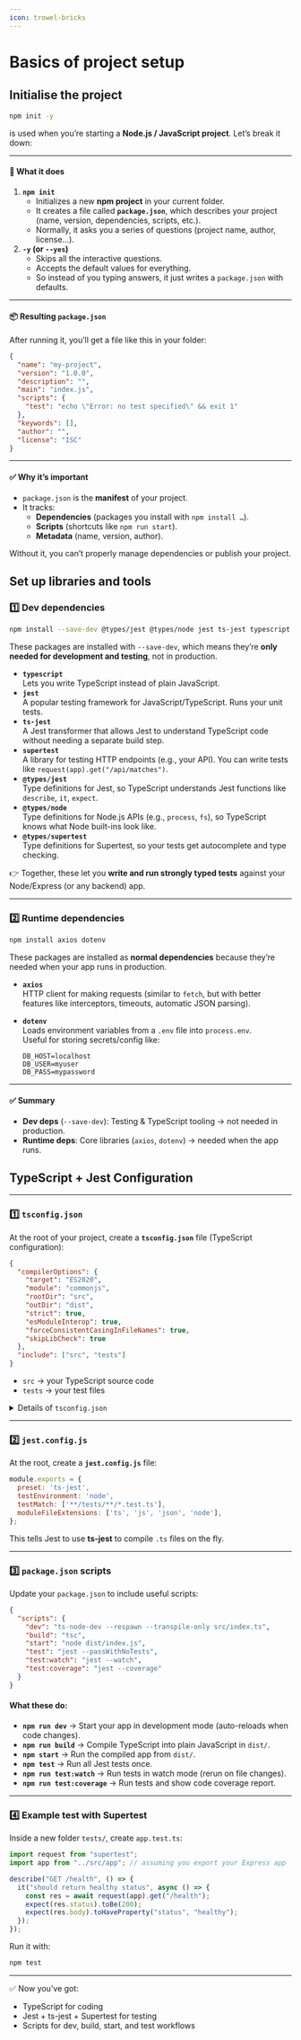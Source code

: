 ```yaml
---
icon: trowel-bricks
---
```


# Basics of project setup

## Initialise the project

```bash
npm init -y
```

is used when you’re starting a **Node.js / JavaScript project**. Let’s break it down:

***

#### 🔎 What it does

1. **`npm init`**
   * Initializes a new **npm project** in your current folder.
   * It creates a file called **`package.json`**, which describes your project (name, version, dependencies, scripts, etc.).
   * Normally, it asks you a series of questions (project name, author, license…).
2. **`-y` (or `--yes`)**
   * Skips all the interactive questions.
   * Accepts the default values for everything.
   * So instead of you typing answers, it just writes a `package.json` with defaults.

***

#### 📦 Resulting `package.json`

After running it, you’ll get a file like this in your folder:

```json
{
  "name": "my-project",
  "version": "1.0.0",
  "description": "",
  "main": "index.js",
  "scripts": {
    "test": "echo \"Error: no test specified\" && exit 1"
  },
  "keywords": [],
  "author": "",
  "license": "ISC"
}
```

***

#### ✅ Why it’s important

* `package.json` is the **manifest** of your project.
* It tracks:
  * **Dependencies** (packages you install with `npm install …`).
  * **Scripts** (shortcuts like `npm run start`).
  * **Metadata** (name, version, author).

Without it, you can’t properly manage dependencies or publish your project.

## Set up libraries and tools

### 1️⃣ Dev dependencies

```bash
npm install --save-dev @types/jest @types/node jest ts-jest typescript supertest @types/supertest
```

These packages are installed with `--save-dev`, which means they’re **only needed for development and testing**, not in production.

* **`typescript`**\
  Lets you write TypeScript instead of plain JavaScript.
* **`jest`**\
  A popular testing framework for JavaScript/TypeScript. Runs your unit tests.
* **`ts-jest`**\
  A Jest transformer that allows Jest to understand TypeScript code without needing a separate build step.
* **`supertest`**\
  A library for testing HTTP endpoints (e.g., your API). You can write tests like `request(app).get("/api/matches")`.
* **`@types/jest`**\
  Type definitions for Jest, so TypeScript understands Jest functions like `describe`, `it`, `expect`.
* **`@types/node`**\
  Type definitions for Node.js APIs (e.g., `process`, `fs`), so TypeScript knows what Node built-ins look like.
* **`@types/supertest`**\
  Type definitions for Supertest, so your tests get autocomplete and type checking.

👉 Together, these let you **write and run strongly typed tests** against your Node/Express (or any backend) app.

***

### 2️⃣ Runtime dependencies

```bash
npm install axios dotenv
```

These packages are installed as **normal dependencies** because they’re needed when your app runs in production.

* **`axios`**\
  HTTP client for making requests (similar to `fetch`, but with better features like interceptors, timeouts, automatic JSON parsing).
*   **`dotenv`**\
    Loads environment variables from a `.env` file into `process.env`.\
    Useful for storing secrets/config like:

    ```
    DB_HOST=localhost
    DB_USER=myuser
    DB_PASS=mypassword
    ```

***

#### ✅ Summary

* **Dev deps** (`--save-dev`): Testing & TypeScript tooling → not needed in production.
* **Runtime deps**: Core libraries (`axios`, `dotenv`) → needed when the app runs.

## TypeScript + Jest Configuration

***

### 1️⃣ `tsconfig.json`

At the root of your project, create a **`tsconfig.json`** file (TypeScript configuration):

```json
{
  "compilerOptions": {
    "target": "ES2020",
    "module": "commonjs",
    "rootDir": "src",
    "outDir": "dist",
    "strict": true,
    "esModuleInterop": true,
    "forceConsistentCasingInFileNames": true,
    "skipLibCheck": true
  },
  "include": ["src", "tests"]
}
```

* `src` → your TypeScript source code
* `tests` → your test files

<details>

<summary>Details of <code>tsconfig.json</code></summary>

This file tells the TypeScript compiler (**tsc**) how to treat your code.

### 🔎 `compilerOptions` fields

#### 1. **`target`**

* Defines the version of **JavaScript** to which your TypeScript is compiled.
* `"ES2020"` → uses modern features like optional chaining (`?.`), nullish coalescing (`??`), etc.
* If you want compatibility with older environments, you’d set `"ES5"` or `"ES6"`.

***

#### 2. **`module`**

* Specifies the module system TypeScript should use in the output.
* `"commonjs"` → standard for Node.js (uses `require`/`module.exports`).
* If targeting browsers with ES modules, you’d use `"esnext"` or `"ES2020"`.

***

#### 3. **`rootDir`**

* The folder containing your **TypeScript source code**.
* `"src"` means all your `.ts` files should live under `src/`.
* Ensures the output structure in `dist/` mirrors your source structure.

***

#### 4. **`outDir`**

* The folder where compiled **JavaScript files** will go.
* `"dist"` is a common convention.
* So `src/index.ts` → becomes `dist/index.js` after compilation.

***

#### 5. **`strict`**

* Enables all strict type-checking options (a bundle of several flags).
* Helps catch bugs early by being more type-safe.
* Includes things like:
  * `strictNullChecks` (null must be handled explicitly)
  * `strictFunctionTypes`
  * `noImplicitAny`

***

#### 6. **`esModuleInterop`**

* Makes it easier to work with **CommonJS** and **ES Modules** together.
*   Example: lets you do this cleanly:

    ```ts
    import express from "express"; // works even though express is CommonJS
    ```
*   Without it, you’d need:

    ```ts
    import * as express from "express";
    ```

***

#### 7. **`forceConsistentCasingInFileNames`**

* Ensures file imports use the correct casing.
* Example: If the file is `UserService.ts`, importing as `userservice.ts` will error (important on case-sensitive file systems like Linux/Mac).

***

#### 8. **`skipLibCheck`**

* Skips type checking of `.d.ts` files (definition files in `node_modules`).
* Speeds up compilation.
* Recommended in most projects, because library definitions are usually well-tested.

***

### 🔎 Top-level field outside `compilerOptions`

#### 9. **`include`**

* Tells TypeScript which folders/files to compile.
* Here we include:
  * `"src"` → your application source code
  * `"tests"` → your test files (so Jest + ts-jest can run them)

***

✅ In short:

* `target`, `module` → how JS is compiled
* `rootDir`, `outDir` → where code comes from and goes
* `strict`, `esModuleInterop` → safety + compatibility
* `forceConsistentCasingInFileNames`, `skipLibCheck` → stability/performance
* `include` → what files TypeScript should care about

</details>

***

### 2️⃣ `jest.config.js`

At the root, create a **`jest.config.js`** file:

```js
module.exports = {
  preset: 'ts-jest',
  testEnvironment: 'node',
  testMatch: ['**/tests/**/*.test.ts'],
  moduleFileExtensions: ['ts', 'js', 'json', 'node'],
};
```

This tells Jest to use **ts-jest** to compile `.ts` files on the fly.

***

### 3️⃣ `package.json` scripts

Update your `package.json` to include useful scripts:

```json
{
  "scripts": {
    "dev": "ts-node-dev --respawn --transpile-only src/index.ts",
    "build": "tsc",
    "start": "node dist/index.js",
    "test": "jest --passWithNoTests",
    "test:watch": "jest --watch",
    "test:coverage": "jest --coverage"
  }
}
```

#### What these do:

* **`npm run dev`** → Start your app in development mode (auto-reloads when code changes).
* **`npm run build`** → Compile TypeScript into plain JavaScript in `dist/`.
* **`npm start`** → Run the compiled app from `dist/`.
* **`npm test`** → Run all Jest tests once.
* **`npm run test:watch`** → Run tests in watch mode (rerun on file changes).
* **`npm run test:coverage`** → Run tests and show code coverage report.

***

### 4️⃣ Example test with **Supertest**

Inside a new folder `tests/`, create `app.test.ts`:

```ts
import request from "supertest";
import app from "../src/app"; // assuming you export your Express app

describe("GET /health", () => {
  it("should return healthy status", async () => {
    const res = await request(app).get("/health");
    expect(res.status).toBe(200);
    expect(res.body).toHaveProperty("status", "healthy");
  });
});
```

Run it with:

```bash
npm test
```

***

✅ Now you’ve got:

* TypeScript for coding
* Jest + ts-jest + Supertest for testing
* Scripts for dev, build, start, and test workflows



